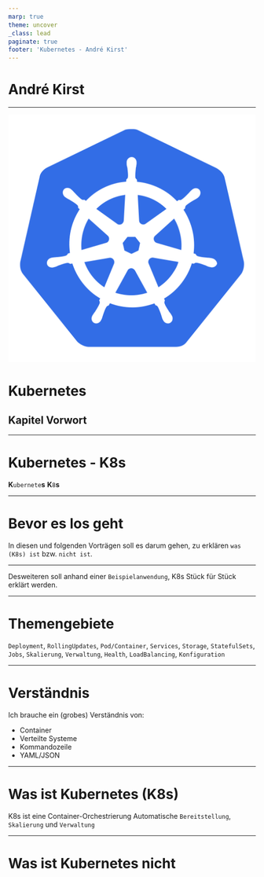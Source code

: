 ```yaml
---
marp: true
theme: uncover
_class: lead
paginate: true
footer: 'Kubernetes - André Kirst'
---
```


# André Kirst

---

![width:150px](pictures/logo-K8s.png)
# Kubernetes 
## Kapitel Vorwort

---

# Kubernetes - K8s

**K**`ubernete`**s**
**K**`8`**s**

---

# Bevor es los geht

In diesen und folgenden Vorträgen soll es darum gehen, zu erklären `was (K8s) ist` bzw. `nicht ist`.

---

Desweiteren soll anhand einer `Beispielanwendung`, K8s Stück für Stück erklärt werden.

---

# Themengebiete

`Deployment`, `RollingUpdates`, `Pod/Container`, `Services`, `Storage`, `StatefulSets`, `Jobs`, `Skalierung`, `Verwaltung`, `Health`, `LoadBalancing`, `Konfiguration`

---

# Verständnis

Ich brauche ein (grobes) Verständnis von:
* Container
* Verteilte Systeme
* Kommandozeile
* YAML/JSON

---

# Was ist Kubernetes (K8s)

K8s ist eine Container-Orchestrierung
Automatische `Bereitstellung`, `Skalierung` und `Verwaltung`

---

# Was ist Kubernetes **nicht**